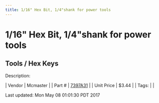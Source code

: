 ```yaml
---
title: 1/16" Hex Bit, 1/4"shank for power tools
---
```


# 1/16" Hex Bit, 1/4"shank for power tools
## Tools / Hex Keys
Description: 	 

| Vendor | Mcmaster | 
| Part # | [7397A31](https://www.mcmaster.com/#7397A31) | 
| Unit Price | $3.44 | 
| Tags: |  | 

Last updated: Mon May 08 01:01:30 PDT 2017